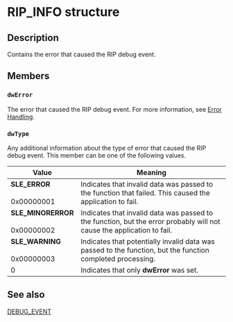# RIP_INFO structure

## Description

Contains the error that caused the RIP debug event.

## Members

### `dwError`

The error that caused the RIP debug event. For more information, see
[Error Handling](https://learn.microsoft.com/windows/desktop/Debug/error-handling).

### `dwType`

Any additional information about the type of error that caused the RIP debug event. This member can be one of the following values.

| Value | Meaning |
| --- | --- |
| **SLE_ERROR**<br><br>0x00000001 | Indicates that invalid data was passed to the function that failed. This caused the application to fail. |
| **SLE_MINORERROR**<br><br>0x00000002 | Indicates that invalid data was passed to the function, but the error probably will not cause the application to fail. |
| **SLE_WARNING**<br><br>0x00000003 | Indicates that potentially invalid data was passed to the function, but the function completed processing. |
| 0 | Indicates that only **dwError** was set. |

## See also

[DEBUG_EVENT](https://learn.microsoft.com/windows/desktop/api/minwinbase/ns-minwinbase-debug_event)